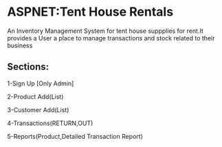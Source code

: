 # ASPNET:Tent House Rentals

An Inventory Management System for tent house suppplies for rent.It provides a User a place to manage transactions and stock related to their business

##  Sections:
1-Sign Up
[Only Admin]

2-Product Add(List)

3-Customer Add(List)

4-Transactions(RETURN,OUT)

5-Reports(Product,Detailed Transaction Report)
